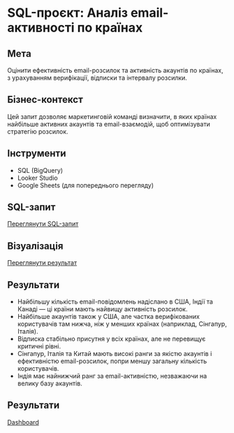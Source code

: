 # SQL-проєкт: Аналіз email-активності по країнах

## Мета
Оцінити ефективність email-розсилок та активність акаунтів по країнах, з урахуванням верифікації, відписки та інтервалу розсилки.

## Бізнес-контекст
Цей запит дозволяє маркетинговій команді визначити, в яких країнах найбільше активних акаунтів та email-взаємодій, щоб оптимізувати стратегію розсилок.

## Інструменти
- SQL (BigQuery)
- Looker Studio 
- Google Sheets (для попереднього перегляду)

## SQL-запит

[Переглянути SQL-запит](https://docs.google.com/document/d/1VwGAJ_PTt5JhwFYccyRfwTIueqc70-xFlxINhuy7P-A/edit?usp=sharing)

## Візуалізація 

[Переглянути результат](https://docs.google.com/spreadsheets/d/1eBjGn6e1NGHQdo4jT94_-FS1NPnO8dxdTRpJpk9T-VQ/edit?usp=sharing)

## Результати
- Найбільшу кількість email-повідомлень надіслано в США, Індії та Канаді — ці країни мають найвищу активність розсилок.
- Найбільше акаунтів також у США, але частка верифікованих користувачів там нижча, ніж у менших країнах (наприклад, Сінгапур, Італія).
- Відписка стабільно присутня у всіх країнах, але не перевищує критичні рівні.
- Сінгапур, Італія та Китай мають високі ранги за якістю акаунтів і ефективністю email-розсилок, попри меншу загальну кількість користувачів.
- Індія має найнижчий ранг за email-активністю, незважаючи на велику базу акаунтів.

## Результати

[Dashboard](https://lookerstudio.google.com/reporting/2d6ab340-febc-4acd-8127-1669bae9766b)
